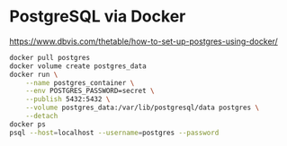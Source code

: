 # PostgreSQL via Docker

https://www.dbvis.com/thetable/how-to-set-up-postgres-using-docker/

```sh
docker pull postgres
docker volume create postgres_data
docker run \
	--name postgres_container \
	--env POSTGRES_PASSWORD=secret \
	--publish 5432:5432 \
	--volume postgres_data:/var/lib/postgresql/data postgres \
	--detach
docker ps
psql --host=localhost --username=postgres --password
```
